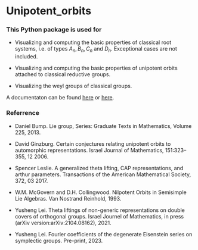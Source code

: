 # Unipotent_orbits
### This Python package is used for 
- Visualizing and computing the basic properties of classical root systems, i.e. of types $A_n, B_n, C_n$ and $D_n$. Exceptional cases are not included.

- Visualizing and computing the basic properties of unipotent orbits attached to classical reductive groups.

- Visualizing the weyl groups of classical groups.

A documentaton can be found [here](Documentation.html) or [here](main.ipynb).
### Referrence

- Daniel Bump. Lie group, Series: Graduate Texts in Mathematics, Volume 225, 2013.

- David Ginzburg. Certain conjectures relating unipotent orbits to automorphic representations. Israel Journal of Mathematics, 151:323–355, 12 2006.
  
- Spencer Leslie. A generalized theta lifting, CAP representations, and arthur parameters. Transactions of the American Mathematical Society, 372, 03 2017.

- W.M. McGovern and D.H. Collingwood. Nilpotent Orbits in Semisimple Lie Algebras. Van Nostrand Reinhold, 1993.

- Yusheng Lei. Theta liftings of non-generic representations on double covers of orthogonal groups. Israel Journel of Mathematics, in press (arXiv version:arXiv:2104.08162), 2021.

- Yusheng Lei. Fourier coefficients of the degenerate Eisenstein series on symplectic groups. Pre-print, 2023.

